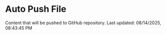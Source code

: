 # Auto Push File

Content that will be pushed to GitHub repository.
Last updated: 08/14/2025, 08:43:45 PM